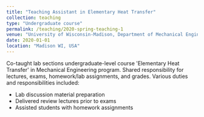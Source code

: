 ```yaml
---
title: "Teaching Assistant in Elementary Heat Transfer"
collection: teaching
type: "Undergraduate course"
permalink: /teaching/2020-spring-teaching-1
venue: "University of Wisconsin-Madison, Department of Mechanical Engineering"
date: 2020-01-01
location: "Madison WI, USA"
---
```


Co-taught lab sections undergraduate-level course 'Elementary Heat Transfer' in Mechanical Engineering program.  Shared responsibility for lectures, exams, homework/lab assignments, and grades. Various duties and responsibilities included:
- Lab discussion material preparation
- Delivered review lectures prior to exams
- Assisted students with homework assignments